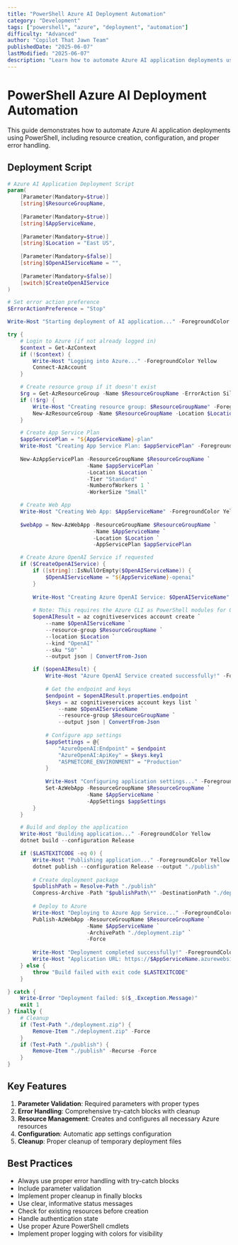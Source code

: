 ```yaml
---
title: "PowerShell Azure AI Deployment Automation"
category: "Development"
tags: ["powershell", "azure", "deployment", "automation"]
difficulty: "Advanced"
author: "Copilot That Jawn Team"
publishedDate: "2025-06-07"
lastModified: "2025-06-07"
description: "Learn how to automate Azure AI application deployments using PowerShell with proper error handling and resource management."
---
```


# PowerShell Azure AI Deployment Automation

This guide demonstrates how to automate Azure AI application deployments using PowerShell, including resource creation, configuration, and proper error handling.

## Deployment Script

```powershell
# Azure AI Application Deployment Script
param(
    [Parameter(Mandatory=$true)]
    [string]$ResourceGroupName,
    
    [Parameter(Mandatory=$true)]
    [string]$AppServiceName,
    
    [Parameter(Mandatory=$true)]
    [string]$Location = "East US",
    
    [Parameter(Mandatory=$false)]
    [string]$OpenAIServiceName = "",
    
    [Parameter(Mandatory=$false)]
    [switch]$CreateOpenAIService
)

# Set error action preference
$ErrorActionPreference = "Stop"

Write-Host "Starting deployment of AI application..." -ForegroundColor Green

try {
    # Login to Azure (if not already logged in)
    $context = Get-AzContext
    if (!$context) {
        Write-Host "Logging into Azure..." -ForegroundColor Yellow
        Connect-AzAccount
    }

    # Create resource group if it doesn't exist
    $rg = Get-AzResourceGroup -Name $ResourceGroupName -ErrorAction SilentlyContinue
    if (!$rg) {
        Write-Host "Creating resource group: $ResourceGroupName" -ForegroundColor Yellow
        New-AzResourceGroup -Name $ResourceGroupName -Location $Location
    }

    # Create App Service Plan
    $appServicePlan = "${AppServiceName}-plan"
    Write-Host "Creating App Service Plan: $appServicePlan" -ForegroundColor Yellow
    
    New-AzAppServicePlan -ResourceGroupName $ResourceGroupName `
                         -Name $appServicePlan `
                         -Location $Location `
                         -Tier "Standard" `
                         -NumberofWorkers 1 `
                         -WorkerSize "Small"

    # Create Web App
    Write-Host "Creating Web App: $AppServiceName" -ForegroundColor Yellow
    
    $webApp = New-AzWebApp -ResourceGroupName $ResourceGroupName `
                           -Name $AppServiceName `
                           -Location $Location `
                           -AppServicePlan $appServicePlan

    # Create Azure OpenAI Service if requested
    if ($CreateOpenAIService) {
        if ([string]::IsNullOrEmpty($OpenAIServiceName)) {
            $OpenAIServiceName = "${AppServiceName}-openai"
        }
        
        Write-Host "Creating Azure OpenAI Service: $OpenAIServiceName" -ForegroundColor Yellow
        
        # Note: This requires the Azure CLI as PowerShell modules for OpenAI are limited
        $openAIResult = az cognitiveservices account create `
            --name $OpenAIServiceName `
            --resource-group $ResourceGroupName `
            --location $Location `
            --kind "OpenAI" `
            --sku "S0" `
            --output json | ConvertFrom-Json

        if ($openAIResult) {
            Write-Host "Azure OpenAI Service created successfully!" -ForegroundColor Green
            
            # Get the endpoint and keys
            $endpoint = $openAIResult.properties.endpoint
            $keys = az cognitiveservices account keys list `
                --name $OpenAIServiceName `
                --resource-group $ResourceGroupName `
                --output json | ConvertFrom-Json
            
            # Configure app settings
            $appSettings = @{
                "AzureOpenAI:Endpoint" = $endpoint
                "AzureOpenAI:ApiKey" = $keys.key1
                "ASPNETCORE_ENVIRONMENT" = "Production"
            }
            
            Write-Host "Configuring application settings..." -ForegroundColor Yellow
            Set-AzWebApp -ResourceGroupName $ResourceGroupName `
                         -Name $AppServiceName `
                         -AppSettings $appSettings
        }
    }

    # Build and deploy the application
    Write-Host "Building application..." -ForegroundColor Yellow
    dotnet build --configuration Release

    if ($LASTEXITCODE -eq 0) {
        Write-Host "Publishing application..." -ForegroundColor Yellow
        dotnet publish --configuration Release --output "./publish"
        
        # Create deployment package
        $publishPath = Resolve-Path "./publish"
        Compress-Archive -Path "$publishPath\*" -DestinationPath "./deployment.zip" -Force
        
        # Deploy to Azure
        Write-Host "Deploying to Azure App Service..." -ForegroundColor Yellow
        Publish-AzWebApp -ResourceGroupName $ResourceGroupName `
                         -Name $AppServiceName `
                         -ArchivePath "./deployment.zip" `
                         -Force
        
        Write-Host "Deployment completed successfully!" -ForegroundColor Green
        Write-Host "Application URL: https://$AppServiceName.azurewebsites.net" -ForegroundColor Cyan
    } else {
        throw "Build failed with exit code $LASTEXITCODE"
    }

} catch {
    Write-Error "Deployment failed: $($_.Exception.Message)"
    exit 1
} finally {
    # Cleanup
    if (Test-Path "./deployment.zip") {
        Remove-Item "./deployment.zip" -Force
    }
    if (Test-Path "./publish") {
        Remove-Item "./publish" -Recurse -Force
    }
}
```

## Key Features

1. **Parameter Validation**: Required parameters with proper types
2. **Error Handling**: Comprehensive try-catch blocks with cleanup
3. **Resource Management**: Creates and configures all necessary Azure resources
4. **Configuration**: Automatic app settings configuration
5. **Cleanup**: Proper cleanup of temporary deployment files

## Best Practices

- Always use proper error handling with try-catch blocks
- Include parameter validation
- Implement proper cleanup in finally blocks
- Use clear, informative status messages
- Check for existing resources before creation
- Handle authentication state
- Use proper Azure PowerShell cmdlets
- Implement proper logging with colors for visibility

